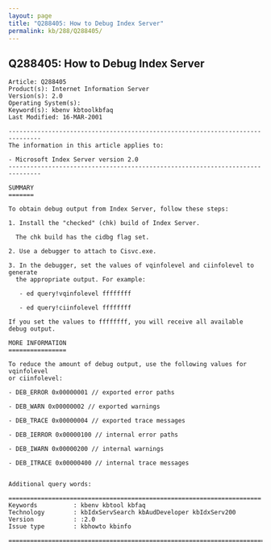 ```yaml
---
layout: page
title: "Q288405: How to Debug Index Server"
permalink: kb/288/Q288405/
---
```


## Q288405: How to Debug Index Server

	Article: Q288405
	Product(s): Internet Information Server
	Version(s): 2.0
	Operating System(s): 
	Keyword(s): kbenv kbtoolkbfaq
	Last Modified: 16-MAR-2001
	
	-------------------------------------------------------------------------------
	The information in this article applies to:
	
	- Microsoft Index Server version 2.0 
	-------------------------------------------------------------------------------
	
	SUMMARY
	=======
	
	To obtain debug output from Index Server, follow these steps:
	
	1. Install the "checked" (chk) build of Index Server.
	
	  The chk build has the cidbg flag set.
	
	2. Use a debugger to attach to Cisvc.exe.
	
	3. In the debugger, set the values of vqinfolevel and ciinfolevel to generate
	  the appropriate output. For example:
	
	   - ed query!vqinfolevel ffffffff
	
	   - ed query!ciinfolevel ffffffff
	
	If you set the values to ffffffff, you will receive all available debug output.
	
	MORE INFORMATION
	================
	
	To reduce the amount of debug output, use the following values for vqinfolevel
	or ciinfolevel:
	
	- DEB_ERROR 0x00000001 // exported error paths
	
	- DEB_WARN 0x00000002 // exported warnings
	
	- DEB_TRACE 0x00000004 // exported trace messages
	
	- DEB_IERROR 0x00000100 // internal error paths
	
	- DEB_IWARN 0x00000200 // internal warnings
	
	- DEB_ITRACE 0x00000400 // internal trace messages
	
	
	Additional query words:
	
	======================================================================
	Keywords          : kbenv kbtool kbfaq
	Technology        : kbIdxServSearch kbAudDeveloper kbIdxServ200
	Version           : :2.0
	Issue type        : kbhowto kbinfo
	
	=============================================================================
	
